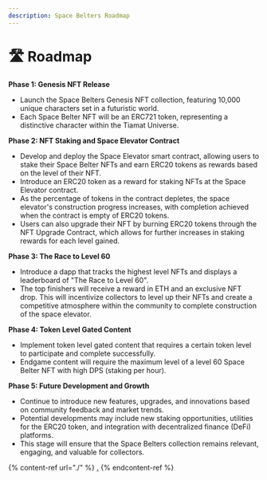 ```yaml
---
description: Space Belters Roadmap
---
```


# 🛣 Roadmap

**Phase 1: Genesis NFT Release**

* Launch the Space Belters Genesis NFT collection, featuring 10,000 unique characters set in a futuristic world.
* Each Space Belter NFT will be an ERC721 token, representing a distinctive character within the Tiamat Universe.&#x20;

**Phase 2: NFT Staking and Space Elevator Contract**

* Develop and deploy the Space Elevator smart contract, allowing users to stake their Space Belter NFTs and earn ERC20 tokens as rewards based on the level of their NFT.&#x20;
* Introduce an ERC20 token as a reward for staking NFTs at the Space Elevator contract.
* As the percentage of tokens in the contract depletes, the space elevator's construction progress increases, with completion achieved when the contract is empty of ERC20 tokens.
* Users can also upgrade their NFT by burning ERC20 tokens through the NFT Upgrade Contract, which allows for further increases in staking rewards for each level gained.

**Phase 3: The Race to Level 60**&#x20;

* Introduce a dapp that tracks the highest level NFTs and displays a leaderboard of "The Race to Level 60".
* The top finishers will receive a reward in ETH and an exclusive NFT drop. This will incentivize collectors to level up their NFTs and create a competitive atmosphere within the community to complete construction of the space elevator.

**Phase 4: Token Level Gated Content**

* Implement token level gated content that requires a certain token level to participate and complete successfully.
* Endgame content will require the maximum level of a level 60 Space Belter NFT with high DPS (staking per hour).

**Phase 5: Future Development and Growth**

* Continue to introduce new features, upgrades, and innovations based on community feedback and market trends.
* Potential developments may include new staking opportunities, utilities for the ERC20 token, and integration with decentralized finance (DeFi) platforms.
* This stage will ensure that the Space Belters collection remains relevant, engaging, and valuable for collectors.

{% content-ref url="./" %}
[.](./)
{% endcontent-ref %}
